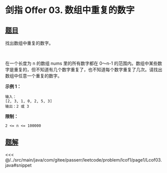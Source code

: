 # 剑指 Offer 03. 数组中重复的数字

## [题目](https://leetcode.cn/problems/shu-zu-zhong-zhong-fu-de-shu-zi-lcof/)
找出数组中重复的数字。

<br />


在一个长度为 n 的数组 nums 里的所有数字都在 0～n-1 的范围内。数组中某些数字是重复的，但不知道有几个数字重复了，也不知道每个数字重复了几次。请找出数组中任意一个重复的数字。

**示例 1：**

```
输入：
[2, 3, 1, 0, 2, 5, 3]
输出：2 或 3 
```

**限制：**

`2 <= n <= 100000`


## [题解](https://github.com/PasseRR/JavaLeetCode/blob/master/src/main/java/com/gitee/passerr/leetcode/problem/lcof1/page1/Lcof03.java)

<<< @/../src/main/java/com/gitee/passerr/leetcode/problem/lcof1/page1/Lcof03.java#snippet
